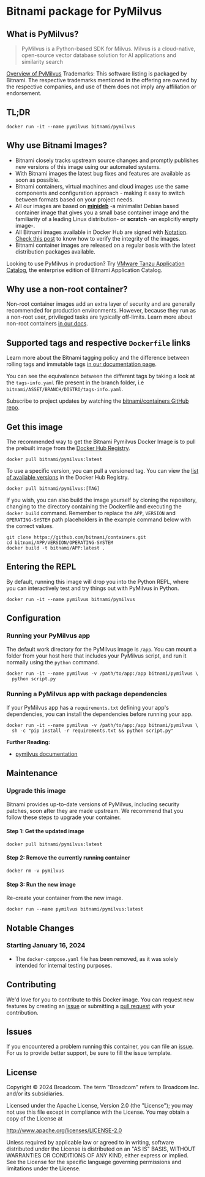 # Bitnami package for PyMilvus

## What is PyMilvus?

> PyMilvus is a Python-based SDK for Milvus. Milvus is a cloud-native, open-source vector database solution for AI applications and similarity search

[Overview of PyMilvus](https://github.com/milvus-io/pymilvus)
Trademarks: This software listing is packaged by Bitnami. The respective trademarks mentioned in the offering are owned by the respective companies, and use of them does not imply any affiliation or endorsement.

## TL;DR

```console
docker run -it --name pymilvus bitnami/pymilvus
```

## Why use Bitnami Images?

* Bitnami closely tracks upstream source changes and promptly publishes new versions of this image using our automated systems.
* With Bitnami images the latest bug fixes and features are available as soon as possible.
* Bitnami containers, virtual machines and cloud images use the same components and configuration approach - making it easy to switch between formats based on your project needs.
* All our images are based on [**minideb**](https://github.com/bitnami/minideb) -a minimalist Debian based container image that gives you a small base container image and the familiarity of a leading Linux distribution- or **scratch** -an explicitly empty image-.
* All Bitnami images available in Docker Hub are signed with [Notation](https://notaryproject.dev/). [Check this post](https://blog.bitnami.com/2024/03/bitnami-packaged-containers-and-helm.html) to know how to verify the integrity of the images.
* Bitnami container images are released on a regular basis with the latest distribution packages available.

Looking to use PyMilvus in production? Try [VMware Tanzu Application Catalog](https://bitnami.com/enterprise), the enterprise edition of Bitnami Application Catalog.

## Why use a non-root container?

Non-root container images add an extra layer of security and are generally recommended for production environments. However, because they run as a non-root user, privileged tasks are typically off-limits. Learn more about non-root containers [in our docs](https://docs.bitnami.com/tutorials/work-with-non-root-containers/).

## Supported tags and respective `Dockerfile` links

Learn more about the Bitnami tagging policy and the difference between rolling tags and immutable tags [in our documentation page](https://docs.bitnami.com/tutorials/understand-rolling-tags-containers/).

You can see the equivalence between the different tags by taking a look at the `tags-info.yaml` file present in the branch folder, i.e `bitnami/ASSET/BRANCH/DISTRO/tags-info.yaml`.

Subscribe to project updates by watching the [bitnami/containers GitHub repo](https://github.com/bitnami/containers).

## Get this image

The recommended way to get the Bitnami Pymilvus Docker Image is to pull the prebuilt image from the [Docker Hub Registry](https://hub.docker.com/r/bitnami/pymilvus).

```console
docker pull bitnami/pymilvus:latest
```

To use a specific version, you can pull a versioned tag. You can view the [list of available versions](https://hub.docker.com/r/bitnami/pymilvus/tags/) in the Docker Hub Registry.

```console
docker pull bitnami/pymilvus:[TAG]
```

If you wish, you can also build the image yourself by cloning the repository, changing to the directory containing the Dockerfile and executing the `docker build` command. Remember to replace the `APP`, `VERSION` and `OPERATING-SYSTEM` path placeholders in the example command below with the correct values.

```console
git clone https://github.com/bitnami/containers.git
cd bitnami/APP/VERSION/OPERATING-SYSTEM
docker build -t bitnami/APP:latest .
```

## Entering the REPL

By default, running this image will drop you into the Python REPL, where you can interactively test and try things out with PyMilvus in Python.

```console
docker run -it --name pymilvus bitnami/pymilvus
```

## Configuration

### Running your PyMilvus app

The default work directory for the PyMilvus image is `/app`. You can mount a folder from your host here that includes your PyMilvus script, and run it normally using the `python` command.

```console
docker run -it --name pymilvus -v /path/to/app:/app bitnami/pymilvus \
  python script.py
```

### Running a PyMilvus app with package dependencies

If your PyMilvus app has a `requirements.txt` defining your app's dependencies, you can install the dependencies before running your app.

```console
docker run -it --name pymilvus -v /path/to/app:/app bitnami/pymilvus \
  sh -c "pip install -r requirements.txt && python script.py"
```

**Further Reading:**

* [pymilvus documentation](https://github.com/milvus-io/pymilvusdocs/)

## Maintenance

### Upgrade this image

Bitnami provides up-to-date versions of PyMilvus, including security patches, soon after they are made upstream. We recommend that you follow these steps to upgrade your container.

#### Step 1: Get the updated image

```console
docker pull bitnami/pymilvus:latest
```

#### Step 2: Remove the currently running container

```console
docker rm -v pymilvus
```

#### Step 3: Run the new image

Re-create your container from the new image.

```console
docker run --name pymilvus bitnami/pymilvus:latest
```

## Notable Changes

### Starting January 16, 2024

* The `docker-compose.yaml` file has been removed, as it was solely intended for internal testing purposes.

## Contributing

We'd love for you to contribute to this Docker image. You can request new features by creating an [issue](https://github.com/bitnami/containers/issues) or submitting a [pull request](https://github.com/bitnami/containers/pulls) with your contribution.

## Issues

If you encountered a problem running this container, you can file an [issue](https://github.com/bitnami/containers/issues/new/choose). For us to provide better support, be sure to fill the issue template.

## License

Copyright &copy; 2024 Broadcom. The term "Broadcom" refers to Broadcom Inc. and/or its subsidiaries.

Licensed under the Apache License, Version 2.0 (the "License");
you may not use this file except in compliance with the License.
You may obtain a copy of the License at

<http://www.apache.org/licenses/LICENSE-2.0>

Unless required by applicable law or agreed to in writing, software
distributed under the License is distributed on an "AS IS" BASIS,
WITHOUT WARRANTIES OR CONDITIONS OF ANY KIND, either express or implied.
See the License for the specific language governing permissions and
limitations under the License.

